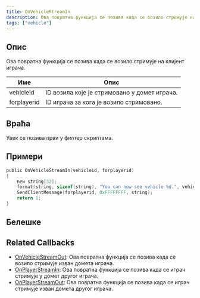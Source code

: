 ```yaml
---
title: OnVehicleStreamIn
description: Ова повратна функција се позива када се возило стримује на клијент играча.
tags: ["vehicle"]
---
```


## Опис

Ова повратна функција се позива када се возило стримује на клијент играча.

| Име         | Опис                                                   |
| ----------- | ------------------------------------------------------ |
| vehicleid   | ID возила које је стримовано у домет играча.           |
| forplayerid | ID играча за кога је возило стримовано.                |

## Враћа

Увек се позива први у филтер скриптама.

## Примери

```c
public OnVehicleStreamIn(vehicleid, forplayerid)
{
    new string[32];
    format(string, sizeof(string), "You can now see vehicle %d.", vehicleid);
    SendClientMessage(forplayerid, 0xFFFFFFFF, string);
    return 1;
}
```

## Белешке

<TipNPCCallbacks />

## Related Callbacks
- [OnVehicleStreamOut](OnVehicleStreamOut): Ова повратна функција се позива када се возило стримује изван домета играча. 
- [OnPlayerStreamIn](OnPlayerStreamIn): Ова повратна функција се позива када се играч стримује у домет другог играча. 
- [OnPlayerStreamOut](OnPlayerStreamOut): Ова повратна функција се позива када се играч стримује изван домета другог играча. 
